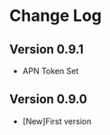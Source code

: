 Change Log
==========
Version 0.9.1
-----------------------------
* APN Token Set

Version 0.9.0
-----------------------------
* [New]First version
